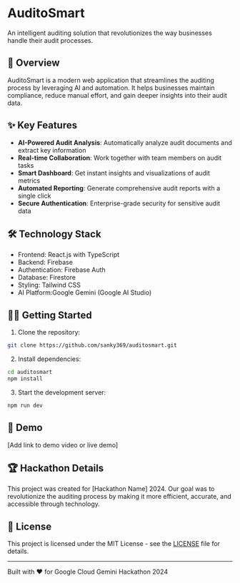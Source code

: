 # AuditoSmart

An intelligent auditing solution that revolutionizes the way businesses handle their audit processes.

## 🚀 Overview

AuditoSmart is a modern web application that streamlines the auditing process by leveraging AI and automation. It helps businesses maintain compliance, reduce manual effort, and gain deeper insights into their audit data.

## ✨ Key Features

- **AI-Powered Audit Analysis**: Automatically analyze audit documents and extract key information
- **Real-time Collaboration**: Work together with team members on audit tasks
- **Smart Dashboard**: Get instant insights and visualizations of audit metrics
- **Automated Reporting**: Generate comprehensive audit reports with a single click
- **Secure Authentication**: Enterprise-grade security for sensitive audit data

## 🛠️ Technology Stack

- Frontend: React.js with TypeScript
- Backend: Firebase
- Authentication: Firebase Auth
- Database: Firestore
- Styling: Tailwind CSS
- AI Platform:Google Gemini (Google AI Studio)

## 🏃‍♂️ Getting Started

1. Clone the repository:

```bash
git clone https://github.com/sanky369/auditosmart.git
```

2. Install dependencies:

```bash
cd auditosmart
npm install
```

3. Start the development server:

```bash
npm run dev
```

## 🎥 Demo

[Add link to demo video or live demo]

## 🏆 Hackathon Details

This project was created for [Hackathon Name] 2024. Our goal was to revolutionize the auditing process by making it more efficient, accurate, and accessible through technology.

## 📝 License

This project is licensed under the MIT License - see the [LICENSE](LICENSE) file for details.

---

Built with ❤️ for Google Cloud Gemini Hackathon 2024
